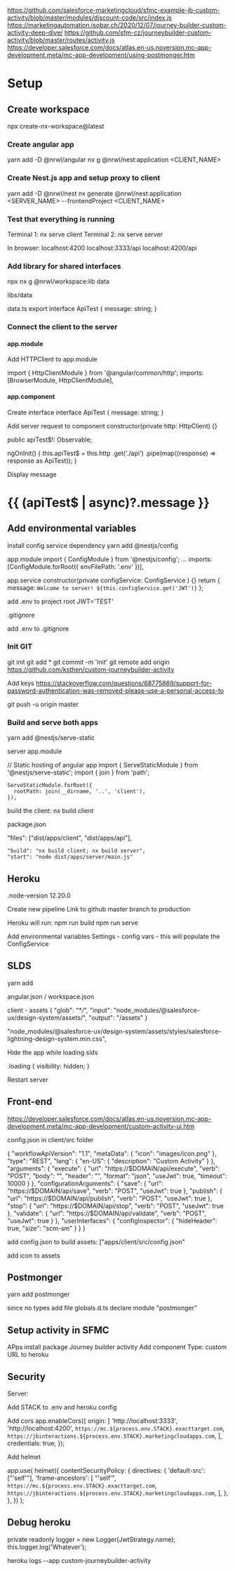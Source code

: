 https://github.com/salesforce-marketingcloud/sfmc-example-jb-custom-activity/blob/master/modules/discount-code/src/index.js
https://marketingautomation.isobar.ch/2020/12/07/journey-builder-custom-activity-deep-dive/
https://github.com/sfm-cz/journeybuilder-custom-activity/blob/master/routes/activity.js
https://developer.salesforce.com/docs/atlas.en-us.noversion.mc-app-development.meta/mc-app-development/using-postmonger.htm

# Setup

## Create workspace

npx create-nx-workspace@latest <NAME>

### Create angular app

yarn add -D @nrwl/angular
nx g @nrwl/nest:application <CLIENT_NAME>

### Create Nest.js app and setup proxy to client

yarn add -D @nrwl/nest
nx generate @nrwl/nest:application <SERVER_NAME> --frontendProject <CLIENT_NAME>

### Test that everything is running

Terminal 1: nx serve client
Terminal 2: nx serve server

In browser:
localhost:4200
localhost:3333/api
localhost:4200/api

### Add library for shared interfaces

npx nx g @nrwl/workspace:lib data

libs/data

data.ts
export interface ApiTest {
message: string;
}

### Connect the client to the server

#### app.module

Add HTTPClient to app.module

import { HttpClientModule } from '@angular/common/http';
imports: [BrowserModule, HttpClientModule],

#### app.component

Create interface
interface ApiTest {
message: string;
}

Add server request to component
constructor(private http: HttpClient) {}

public apiTest$!: Observable<ApiTest>;

ngOnInit() {
this.apiTest$ = this.http
.get('./api')
.pipe(map((response) => response as ApiTest));
}

Display message

<h1>{{ (apiTest$ | async)?.message }}</h1>

## Add environmental variables

Install config service dependency
yarn add @nestjs/config

app.module
import { ConfigModule } from '@nestjs/config';
...
imports: [ConfigModule.forRoot({ envFilePath: '.env' })],

app.service
constructor(private configService: ConfigService ) {}
return { message: `Welcome to server! ${this.configService.get('JWT')}` };

add .env to project root
JWT='TEST'

.gitignore

add .env to .gitignore

### Init GIT

git init
git add \*
git commit -m 'init'
git remote add origin https://github.com/ksthen/custom-journeybuilder-activity

Add keys
https://stackoverflow.com/questions/68775869/support-for-password-authentication-was-removed-please-use-a-personal-access-to

git push -u origin master

### Build and serve both apps

yarn add @nestjs/serve-static

server app.module

// Static hosting of angular app
import { ServeStaticModule } from '@nestjs/serve-static';
import { join } from 'path';

    ServeStaticModule.forRoot({
      rootPath: join(__dirname, '..', 'client'),
    }),

build the client:
nx build client

package.json

"files": ["dist/apps/client", "dist/apps/api"],

    "build": "nx build client; nx build server",
    "start": "node dist/apps/server/main.js"

## Heroku

.node-version
12.20.0

Create new pipeline
Link to github master branch to production

Heroku will run:
npm run build
npm run serve

Add environmental variables
Settings - config vars - this will populate the ConfigService

## SLDS

yarn add

angular.json / workspace.json

client - assets
{
"glob": "\*_/_",
"input": "node_modules/@salesforce-ux/design-system/assets/",
"output": "/assets"
}

"node_modules/@salesforce-ux/design-system/assets/styles/salesforce-lightning-design-system.min.css",

Hide the app while loading slds

<div class="loading slds-visible">

.loading {
visibility: hidden;
}

Restart server

## Front-end

https://developer.salesforce.com/docs/atlas.en-us.noversion.mc-app-development.meta/mc-app-development/custom-activity-ui.htm

config.json in client/src folder

{
"workflowApiVersion": "1.1",
"metaData": {
"icon": "images/icon.png"
},
"type": "REST",
"lang": {
"en-US": {
"description": "Custom Activity"
}
},
"arguments": {
"execute": {
"url": "https://$DOMAIN/api/execute",
      "verb": "POST",
      "body": "",
      "header": "",
      "format": "json",
      "useJwt": true,
      "timeout": 10000
    }
  },
  "configurationArguments": {
    "save": {
      "url": "https://$DOMAIN/api/save",
"verb": "POST",
"useJwt": true
},
"publish": {
"url": "https://$DOMAIN/api/publish",
      "verb": "POST",
      "useJwt": true
    },
    "stop": {
      "url": "https://$DOMAIN/api/stop",
"verb": "POST",
"useJwt": true
},
"validate": {
"url": "https://$DOMAIN/api/validate",
"verb": "POST",
"useJwt": true
}
},
"userInterfaces": {
"configInspector": {
"hideHeader": true,
"size": "scm-sm"
}
}
}

add config.json to build
assets: ["apps/client/src/config.json"

add icon to assets

## Postmonger

yarn add postmonger

since no types
add file globals.d.ts
declare module "postmonger"

## Setup activity in SFMC

APps install package
Journey builder activity
Add component
Type: custom
URL to heroku

## Security

Server:

Add STACK to .env and heroku config

Add cors
app.enableCors({
origin: [
'http://localhost:3333',
'http://localhost:4200',
`https://mc.${process.env.STACK}.exacttarget.com`,
`https://jbinteractions.${process.env.STACK}.marketingcloudapps.com`,
],
credentials: true,
});

Add helmet

app.use(
helmet({
contentSecurityPolicy: {
directives: {
'default-src': ["'self'"],
'frame-ancestors': [
"'self'",
`https://mc.${process.env.STACK}.exacttarget.com`,
`https://jbinteractions.${process.env.STACK}.marketingcloudapps.com`,
],
},
},
})
);

## Debug heroku

private readonly logger = new Logger(JwtStrategy.name);
this.logger.log('Whatever');

heroku logs --app custom-journeybuilder-activity
